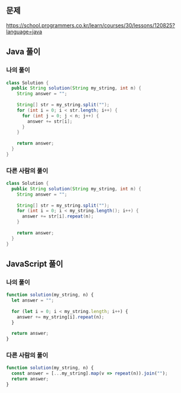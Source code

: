 ## 문제
https://school.programmers.co.kr/learn/courses/30/lessons/120825?language=java

## Java 풀이
### 나의 풀이
```java
class Solution {
  public String solution(String my_string, int n) {
    String answer = "";
    
    String[] str = my_string.split("");
    for (int i = 0; i < str.length; i++) {
      for (int j = 0; j < n; j++) {
        answer += str[i];
      }
    }
    
    return answer;
  }
}
```

### 다른 사람의 풀이
```java
class Solution {
  public String solution(String my_string, int n) {
    String answer = "";
    
    String[] str = my_string.split("");
    for (int i = 0; i < my_string.length(); i++) {
      answer += str[i].repeat(n);
    }
    
    return answer;
  }
}
```

## JavaScript 풀이
### 나의 풀이
```javascript
function solution(my_string, n) {
  let answer = "";
  
  for (let i = 0; i < my_string.length; i++) {
    answer += my_string[i].repeat(n);
  }
  
  return answer;
}
```

### 다른 사람의 풀이
```javascript
function solution(my_string, n) {
  const answer = [...my_string].map(v => repeat(n)).join("");
  return answer;
}
```
